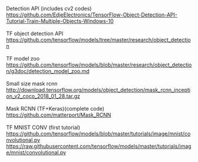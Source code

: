 
Detection API (includes cv2 codes)<br>https://github.com/EdjeElectronics/TensorFlow-Object-Detection-API-Tutorial-Train-Multiple-Objects-Windows-10
<br><br>
TF object detection API <br>
https://github.com/tensorflow/models/tree/master/research/object_detection
<br><br>
TF model zoo <br>
https://github.com/tensorflow/models/blob/master/research/object_detection/g3doc/detection_model_zoo.md
<br><br>
Small size mask rcnn <br>
http://download.tensorflow.org/models/object_detection/mask_rcnn_inception_v2_coco_2018_01_28.tar.gz
<br><br>
Mask RCNN (TF+Keras)(complete code)<br>
https://github.com/matterport/Mask_RCNN
<br><br>
TF MNIST CONV (first tutorial)<br>
https://github.com/tensorflow/models/blob/master/tutorials/image/mnist/convolutional.py<br>
https://raw.githubusercontent.com/tensorflow/models/master/tutorials/image/mnist/convolutional.py
<br><br>
